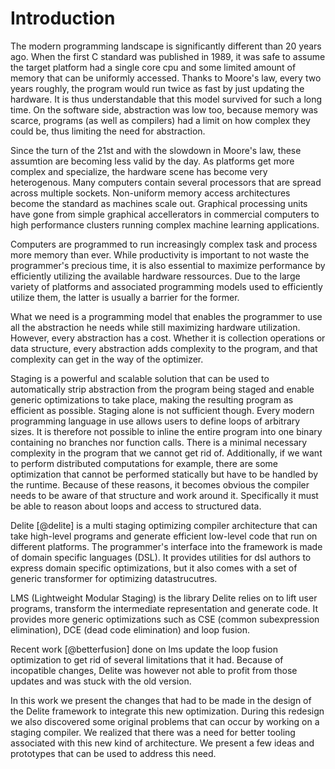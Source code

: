 # Introduction

The modern programming landscape is significantly different than 20 years ago. When the first C standard was published in 1989, it was safe to assume the target platform had a single core cpu and some limited amount of memory that can be uniformly accessed. Thanks to Moore's law, every two years roughly, the program would run twice as fast by just updating the hardware. It is thus understandable that this model survived for such a long time. On the software side, abstraction was low too, because memory was scarce, programs (as well as compilers) had a limit on how complex they could be, thus limiting the need for abstraction.

Since the turn of the 21st and with the slowdown in Moore's law, these assumtion are becoming less valid by the day. As  platforms get more complex and specialize, the hardware scene has become very heterogenous. Many computers contain several processors that are spread across multiple sockets. Non-uniform memory access architectures become the standard as machines scale out. Graphical processing units have gone from simple graphical accellerators in commercial computers to high performance clusters running complex machine learning applications.

Computers are programmed to run increasingly complex task and process more memory than ever. While productivity is important to not waste the programmer's precious time, it is also essential to maximize performance by efficiently utilizing the available hardware ressources. Due to the large variety of platforms and associated programming models used to efficiently utilize them, the latter is usually a barrier for the former.

What we need is a programming model that enables the programmer to use all the abstraction he needs while still maximizing hardware utilization. However, every abstraction has a cost. Whether it is collection operations or data structure, every abstraction adds complexity to the program, and that complexity can get in the way of the optimizer.

Staging is a powerful and scalable solution that can be used to automatically strip abstraction from the program being staged and enable generic optimizations to take place, making the resulting program as efficient as possible. Staging alone is not sufficient though. Every modern programming language in use allows users to define loops of arbitrary sizes. It is therefore not possible to inline the entire program into one binary containing no branches nor function calls. There is a minimal necessary complexity in the program that we cannot get rid of. Additionally, if we want to perform distributed computations for example, there are some optimization that cannot be performed statically but have to be handled by the runtime. Because of these reasons, it becomes obvious the compiler needs to be aware of that structure and work around it. Specifically it must be able to reason about loops and access to structured data.

Delite [@delite] is a multi staging optimizing compiler architecture that can take high-level programs and generate efficient low-level code that run on different platforms. The programmer's interface into the framework is made of domain specific languages (DSL). It provides utilities for dsl authors to express domain specific optimizations, but it also comes with a set of generic transformer for optimizing datastrucutres.

LMS (Lightweight Modular Staging) is the library Delite relies on to lift user programs, transform the intermediate representation and generate code. It provides more generic optimizations such as CSE (common subexpression elimination), DCE (dead code elimination) and loop fusion.

Recent work [@betterfusion] done on lms update the loop fusion optimization to get rid of several limitations that it had. Because of incopatible changes, Delite was however not able to profit from those updates and was stuck with the old version.

In this work we present the changes that had to be made in the design of the Delite framework to integrate this new optimization. During this redesign we also discovered some original problems that can occur by working on a staging compiler. We realized that there was a need for better tooling associated with this new kind of architecture. We present a few ideas and prototypes that can be used to address this need.